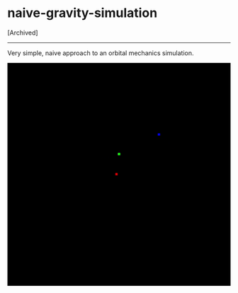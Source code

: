 # naive-gravity-simulation

[Archived]

---

Very simple, naive approach to an orbital mechanics simulation.

![image](docs/image.gif)